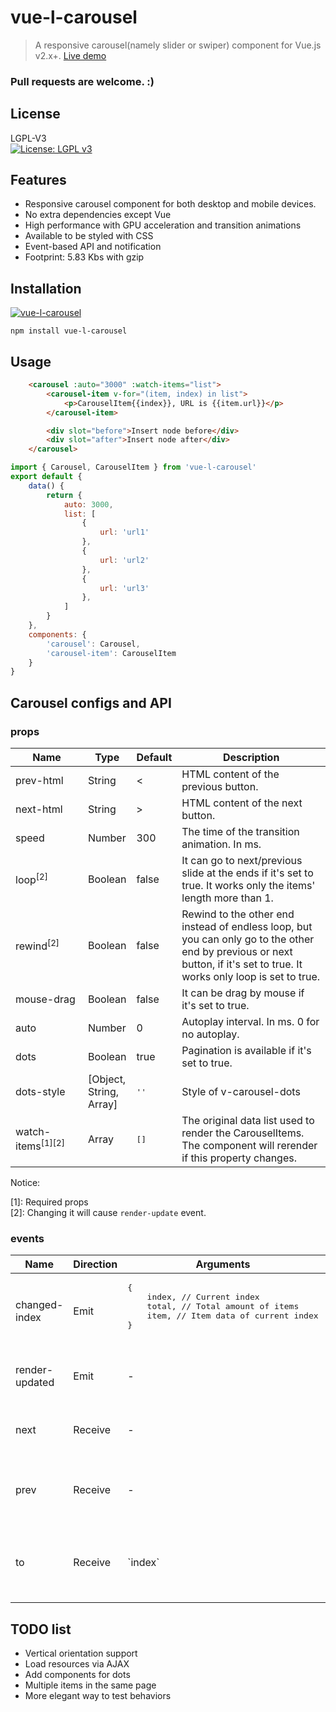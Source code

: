 # vue-l-carousel

> A responsive carousel(namely slider or swiper) component for Vue.js v2.x+. [Live demo](https://todo.html)

### Pull requests are welcome. :)

## License
LGPL-V3  
[![License: LGPL v3](https://img.shields.io/badge/License-LGPL%20v3-blue.svg)](http://www.gnu.org/licenses/lgpl-3.0)

## Features

- Responsive carousel component for both desktop and mobile devices.
- No extra dependencies except Vue
- High performance with GPU acceleration and transition animations
- Available to be styled with CSS
- Event-based API and notification
- Footprint: 5.83 Kbs with gzip

## Installation

[![vue-l-carousel](https://nodei.co/npm/vue-l-carousel.png)](https://npmjs.org/package/vue-l-carousel)

`npm install vue-l-carousel`

## Usage
```html
    <carousel :auto="3000" :watch-items="list">
        <carousel-item v-for="(item, index) in list">
            <p>CarouselItem{{index}}, URL is {{item.url}}</p>
        </carousel-item>

        <div slot="before">Insert node before</div>
        <div slot="after">Insert node after</div>
    </carousel>
```
```javascript
import { Carousel, CarouselItem } from 'vue-l-carousel'
export default {
    data() {
        return {
            auto: 3000,
            list: [
                {
                    url: 'url1'
                },
                {
                    url: 'url2'
                },
                {
                    url: 'url3'
                },
            ]
        }
    },
    components: {
        'carousel': Carousel,
        'carousel-item': CarouselItem
    }
}
```
## Carousel configs and API
### props
<table  class="table table-bordered table-striped">
    <thead>
        <tr>
            <th style="width: 100px;">Name</th>
            <th style="width: 50px;">Type</th>
            <th style="width: 50px;">Default</th>
            <th>Description</th>
        </tr>
    </thead>
    <tbody>
        <tr>
            <td>prev-html</td>
            <td>String</td>
            <td>&lt;</td>
            <td>HTML content of the previous button.</td>
        </tr>
        <tr>
            <td>next-html</td>
            <td>String</td>
            <td>&gt;</td>
            <td>HTML content of the next button.</td>
        </tr>
        <tr>
            <td>speed</td>
            <td>Number</td>
            <td>300</td>
            <td>The time of the transition animation. In ms.</td>
        </tr>
        <tr>
            <td>loop<sup>[2]</sup></td>
            <td>Boolean</td>
            <td>false</td>
            <td>
                It can go to next/previous slide at the ends if it's set to true. It works only the items' length more than 1.
            </td>
        </tr>
        <tr>
            <td>rewind<sup>[2]</sup></td>
            <td>Boolean</td>
            <td>false</td>
            <td>Rewind to the other end instead of endless loop, but you can only go to the other end by previous or next button, if it's set to true. It works only loop is set to true.</td>
        </tr>
        <tr>
            <td>mouse-drag</td>
            <td>Boolean</td>
            <td>false</td>
            <td>It can be drag by mouse if it's set to true.</td>
        </tr>
        <tr>
            <td>auto</td>
            <td>Number</td>
            <td>0</td>
            <td>Autoplay interval. In ms. 0 for no autoplay.</td>
        </tr>
        <tr>
            <td>dots</td>
            <td>Boolean</td>
            <td>true</td>
            <td>Pagination is available if it's set to true.</td>
        </tr>
        <tr>
            <td>dots-style</td>
            <td>[Object, String, Array]</td>
            <td><pre>''</pre></td>
            <td>Style of v-carousel-dots</td>
        </tr>
        <tr>
            <td>watch-items<sup>[1][2]</sup></td>
            <td>Array</td>
            <td><pre>[]</pre></td>
            <td>The original data list used to render the CarouselItems. The component will rerender if this property changes.</td>
        </tr>
    </tbody>
</table>

Notice: 

[1]: Required props  
[2]: Changing it will cause `render-update` event.  

### events
<table  class="table table-bordered table-striped">
    <thead>
        <tr>
            <th style="width: 100px;">Name</th>
            <th style="width: 50px;">Direction</th>
            <th style="width: 50px;">Arguments</th>
            <th>Description</th>
        </tr>
    </thead>
    <tbody>
        <tr>
            <td>changed-index</td>
            <td>Emit</td>
            <td>
                <pre>
{  
    index, // Current index
    total, // Total amount of items
    item, // Item data of current index
}
                </pre>
            </td>
            <td>It emits when index changed.</td>
        </tr>
        <tr>
            <td>render-updated</td>
            <td>Emit</td>
            <td>-</td>
            <td>It emits when render updated.</td>
        </tr>
        <tr>
            <td>next</td>
            <td>Receive</td>
            <td>-</td>
            <td>Make carousel go to the next slide.</td>
        </tr>
        <tr>
            <td>prev</td>
            <td>Receive</td>
            <td>-</td>
            <td>Make carousel go to the previous slide.</td>
        </tr>
        <tr>
            <td>to</td>
            <td>Receive</td>
            <td>`index`</td>
            <td>Make carousel go to the specific index of slide.</td>
        </tr>
    </tbody>
</table>

## TODO list
- Vertical orientation support
- Load resources via AJAX
- Add components for dots
- Multiple items in the same page
- More elegant way to test behaviors

